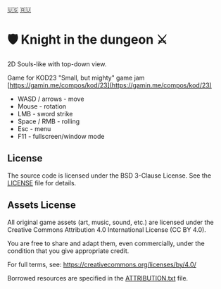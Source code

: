 [🇺🇸](./README.md)
[🇷🇺](./README_ru.md)
# 🛡️ **Knight in the dungeon** ⚔️
2D Souls-like with top-down view.

Game for KOD23 "Small, but mighty" game jam [https://gamin.me/compos/kod/23](https://gamin.me/compos/kod/23)

* WASD / arrows - move
* Mouse - rotation
* LMB - sword strike
* Space / RMB - rolling
* Esc - menu
* F11 - fullscreen/window mode

## License

The source code is licensed under the BSD 3-Clause License.
See the [LICENSE](./LICENSE) file for details.

## Assets License

All original game assets (art, music, sound, etc.) are licensed under the Creative Commons Attribution 4.0 International License (CC BY 4.0).

You are free to share and adapt them, even commercially, under the condition that you give appropriate credit.

For full terms, see: https://creativecommons.org/licenses/by/4.0/

Borrowed resources are specified in the [ATTRIBUTION.txt](./resources/ATTRIBUTION.txt) file.
